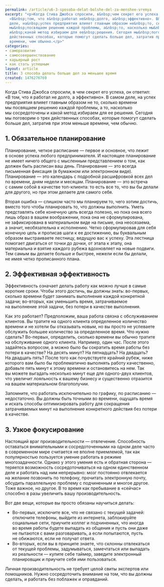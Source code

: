 ```yaml
---
permalink: /article/u6-3-sposoba-delat-bolshe-del-za-menshee-vremya
excerpt: "<p>Когда Стива Джобса спросили, в&nbsp;чем секрет его успеха, он&nbsp;ответил:
  «В&nbsp;том, что я&nbsp;работал не&nbsp;долго, а&nbsp;эффективно». В&nbsp;самом
  деле, на&nbsp;успех предприятия влияет главным образом не&nbsp;то, сколько времени
  мы&nbsp;посвящаем решению каждой проблемы, а&nbsp;то, насколько мы&nbsp;сосредоточены
  и&nbsp;какой метод избираем для ее&nbsp;решения. Сегодня мы&nbsp;поговорим о&nbsp;трех
  действенных способах, которые помогут сделать больше дел, затратив при этом меньше
  времени, чем обычно.</p>"
categories:
- саморазвитие
- самосовершенствование
- карьерный рост
- как стать успешным
layout: article
title: 3 способа делать больше дел за меньшее время
created: 1476276769
---
```

Когда Стива Джобса спросили, в чем секрет его успеха, он ответил: «В том, что я работал не долго, а эффективно». В самом деле, на успех предприятия влияет главным образом не то, сколько времени мы посвящаем решению каждой проблемы, а то, насколько мы сосредоточены и какой метод избираем для ее решения. Сегодня мы поговорим о трех действенных способах, которые помогут сделать больше дел, затратив при этом меньше времени, чем обычно.

## 1. Обязательное планирование ##

Планирование, четкое расписание — первое и основное, что лежит в основе успеха любого предпринимателя. И настоящее планирование не имеет ничего общего с мысленным представлением о том, как должен быть расписан ваш день. Планирование — это всегда письменная фиксация (в бумажном или электронном виде). Планирование — это календарь с подробной расшифровкой всех дел по времени, дням недели и месяцам. Планирование — это встреча с самим собой в качестве топ-клиента: то есть все то, что вы бы делали для другого, но при этом делаете для самого себя.

Вторая ошибка — слишком часто мы планируем то, чего хотим достичь, вместо того чтобы планировать то, что должны выполнить. Уметь представлять себе конечную цель всегда полезно, но пока она всего лишь образ в вашем воображении, пока она не сформулирована, не зафиксирована в материальном виде на письме, она неосязаема, а значит, необязательна к исполнению. Четко сформулировав для себя конечную цель и прописав шаги к ее достижению, вы буквальным образом выстраиваете лестницу, ведущую вас к успеху. Эта лестница помогает двигаться от точки до дочки, от этапа к этапу, она материальна и взятие каждого рубежа вдохновляет на новые подвиги. Тем самым вы делаете больше и быстрее, нежели если бы делали, не имея четко прописанного плана.

## 2. Эффективная эффективность ##

Эффективность означает делать работу как можно лучше в самые короткие сроки. Чтобы этого достичь, вы должны знать: во-первых, сколько времени будет занимать выполнение каждой конкретной задачи; во-вторых, как уменьшить время, затрачиваемое на выполнение этой задачи, без потери в качестве выполнения.

Как это работает? Предположим, ваша работа связна с обслуживанием клиентов. Вы тратите на одного клиента определенное количество времени и не хотели бы отказывать новым, но вы просто не успеваете обслужить большее количество за определенное время. Что нужно сделать? Во-первых, определить, сколько времени вы обычно тратите на обслуживание одного клиента. Например, один час. После этого задайтесь вопросом, а можно было бы сократить время работы без потери в качестве? На десять минут? На пятнадцать? На двадцать? На двадцать пять? После того как почувствуете крайний рубеж, ниже которого вам было бы проблематично выполнять работу качественно, добавьте пять минут к этому времени и остановитесь на нем. Так вы можете выгадать несколько минут еще для одного-двух клиентов, что увеличит лояльность к вашему бизнесу и существенно отразится на вашем материальном благополучии.

Запомните, что работать исключительно по графику, по расписанию — недостаточно. Вы должны быть точными во времени, ощущать время и искать способы оптимизировать работу для сокращения затрачиваемых минут на выполнение конкретного действия без потери в качестве.

## 3. Узкое фокусирование ##

Настоящий враг производительности — отвлечение. Способность оставаться внимательными и сосредоточенными на одном деле часто в современном мире считается не вполне приемлемой, так как популярностью пользуется умение работать в режиме многозадачности. Однако у этого умения есть и обратная сторона — теряется возможность сосредоточиваться на одном единственном деле и работать над ним непрерывно: мозг постоянно отвлекается на желание позвонить по телефону, прочитать электронную почту, обсудить параллельную проблему с подчиненным и многое другое. Тоже важное, но другое. В то время как пребывание в «сейчас» способно в разы увеличить вашу производительность.

Вот две вещи, которые вы просто обязаны научиться делать:

 *  Во-первых, исключите все, что не связано с текущей задачей: отключите телефоны, выйдите из интернета, заблокируйте социальные сети, приучите коллег и подчиненных, что иногда во время работы будете выпадать из общения и пусть они даже не пытаются с вами разговаривать, а если попытаются, пусть не обижаются, если не получат ответа.
 *  Во-вторых, если вы в принципе знаете, что склонны отвлекаться от текущей проблемы, задумываться, замечтаться или выпадать из реальности — купите себе таймер, заведите электронный планировщик и приучите себя ими пользоваться.

Личная производительность не требует целой свиты экспертов или помощников. Нужно сосредоточить внимание на том, что вы должны сделать, и работать без поблажек и оправданий.
